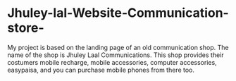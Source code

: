 # Jhuley-lal-Website-Communication-store-
My project is based on the landing page of an old communication shop. The name of the shop is Jhuley Laal Communications. This shop provides their costumers mobile recharge, mobile accessories, computer accessories, easypaisa, and you can purchase mobile phones from there too.

